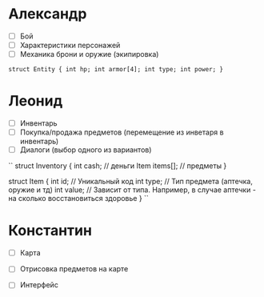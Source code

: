 # Александр
- [ ] Бой
- [ ] Характеристики персонажей
- [ ] Механика брони и оружие (экипировка) 

``
struct Entity {
    int hp;
    int armor[4];
    int type;
    int power;
}
``

# Леонид
- [ ] Инвентарь
- [ ] Покупка/продажа предметов (перемещение из инветаря в инвентарь)
- [ ] Диалоги (выбор одного из вариантов)

``
struct Inventory {
    int cash; // деньги
    Item items[]; // предметы
}

struct Item {
    int id; // Уникальный код
    int type; // Тип предмета (аптечка, оружие и тд)
    int value; // Зависит от типа. Например, в случае аптечки - на сколько восстановиться здоровье
}
``

# Константин
- [ ] Карта
- [ ] Отрисовка предметов на карте
- [ ] Интерфейс



